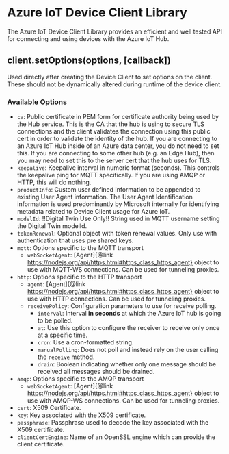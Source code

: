 # Azure IoT Device Client Library

The Azure IoT Device Client Library provides an efficient and well tested API for connecting and using devices with the Azure IoT Hub.

## client.setOptions(options, [callback])

Used directly after creating the Device Client to set options on the client. These should not be dynamically altered during runtime of the device client.

### Available Options

- `ca`: Public certificate in PEM form for certificate authority being used by the Hub service.  This is the CA that the hub is using to secure TLS connections and the client validates the connection using this public cert in order to validate the identity of the hub.  If you are connecting to an Azure IoT Hub inside of an Azure data center, you do not need to set this.  If you are connecting to some other hub (e.g. an Edge Hub), then you may need to set this to the server cert that the hub uses for TLS.
- `keepalive`: Keepalive interval in numeric format (seconds). This controls the keepalive ping for MQTT specifically. If you are using AMQP or HTTP, this will do nothing.
- `productInfo`: Custom user defined information to be appended to existing User Agent information. The User Agent Identification information is used predominantly by Microsoft internally for identifying metadata related to Device Client usage for Azure IoT.
- `modelId`: !!Digital Twin Use Only!! String used in MQTT username setting the Digital Twin modelId.
- `tokenRenewal`: Optional object with token renewal values.  Only use with authentication that uses pre shared keys.
- `mqtt`: Options specific to the MQTT transport
    - `webSocketAgent`: [Agent]{@link https://nodejs.org/api/https.html#https_class_https_agent} object to use with MQTT-WS connections. Can be used for tunneling proxies.
- `http`: Options specific to the HTTP transport
    - `agent`: [Agent]{@link https://nodejs.org/api/https.html#https_class_https_agent} object to use with HTTP connections. Can be used for tunneling proxies.
    - `receivePolicy`: Configuration parameters to use for receive polling.
        - `interval`: Interval **in seconds** at which the Azure IoT hub is going to be polled.
        - `at`: Use this option to configure the receiver to receive only once at a specific time.
        - `cron`: Use a cron-formatted string.
        - `manualPolling`: Does not poll and instead rely on the user calling the `receive` method.
        - `drain`: Boolean indicating whether only one message should be received all messages should be drained.
- `amqp`: Options specific to the AMQP transport
    - `webSocketAgent`: [Agent]{@link https://nodejs.org/api/https.html#https_class_https_agent} object to use with AMQP-WS connections. Can be used for tunneling proxies.
- `cert`: X509 Certificate.
- `key`: Key associated with the X509 certificate.
- `passphrase`: Passphrase used to decode the key associated with the X509 certificate.
- `clientCertEngine`: Name of an OpenSSL engine which can provide the client certificate.

